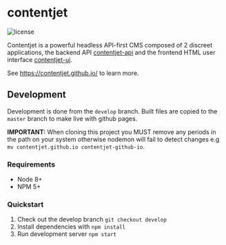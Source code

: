 # contentjet

![license](https://img.shields.io/github/license/mashape/apistatus.svg?style=flat-square)

Contentjet is a powerful headless API-first CMS composed of 2 discreet applications, the backend API [contentjet-api](https://github.com/contentjet/contentjet-api) and the frontend HTML user interface [contentjet-ui](https://github.com/contentjet/contentjet-ui).

See https://contentjet.github.io/ to learn more.

## Development
Development is done from the `develop` branch. Built files are copied to the `master` branch to make live with github pages.

**IMPORTANT:** When cloning this project you MUST remove any periods in the path on your system otherwise nodemon will fail to detect changes e.g `mv contentjet.github.io contentjet-github-io`.

### Requirements
* Node 8+
* NPM 5+

### Quickstart
1. Check out the develop branch `git checkout develop`
2. Install dependencies with `npm install`
3. Run development server `npm start`

